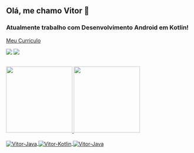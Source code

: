 ## Olá, me chamo Vitor 👋
### Atualmente trabalho com Desenvolvimento Android em Kotlin!

 <a href="https://github.com/vitordmoraes/vitordmoraes/raw/main/Curr%C3%ADculo%20Vitor.pdf" target="_blank">Meu Curriculo</a>

<div> 
  <a href="https://www.linkedin.com/in/vitor-moraes-117958a4/" target="_blank"><img src="https://img.shields.io/badge/LinkedIn-0077B5?style=for-the-badge&logo=linkedin&logoColor=white"></a>
    <a href="vitordmoraes.93@gmail.com" target="_blank"><img src="https://img.shields.io/badge/Gmail-D14836?style=for-the-badge&logo=gmail&logoColor=white"></a>

##
<div>
  <a href="https://github.com/vitordmoraes">
  <img height="180em" src="https://github-readme-stats.vercel.app/api?username=vitordmoraes&show_icons=true&theme=merko&include_all_commits=true&count_private=true"/>
  <img height="180em" src="https://github-readme-stats.vercel.app/api/top-langs/?username=vitordmoraes&layout=compact&langs_count=7&theme=merko"/>
</div>

<div style="display: inline_block"><br>
  <img align="center" alt="Vitor-Java"src="https://img.shields.io/badge/Android-3DDC84?style=for-the-badge&logo=android&logoColor=white">
  <img align="center" alt="Vitor-Kotlin" src="https://img.shields.io/badge/Kotlin-0095D5?&style=for-the-badge&logo=kotlin&logoColor=white">
  <img align="center" alt="Vitor-Java"src="https://img.shields.io/badge/Java-ED8B00?style=for-the-badge&logo=java&logoColor=white">
</div>
